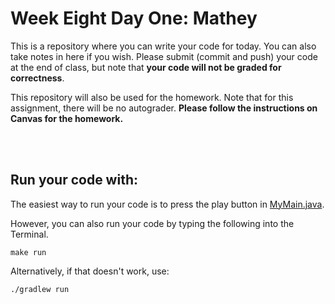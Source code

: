 # Week Eight Day One: Mathey

This is a repository where you can write your code for today. You can also take notes in here if you wish. Please submit (commit and push) your code at the end of class, but note that **your code will not be graded for correctness**.

This repository will also be used for the homework. Note that for this assignment, there will be no autograder. **Please follow the instructions on Canvas for the homework.** 

<br />
<br />

## Run your code with:
The easiest way to run your code is to press the play button in [MyMain.java](src/main/java/MyMain.java).

However, you can also run your code by typing the following into the Terminal.

```shell script
make run
```

Alternatively, if that doesn't work, use:

```shell script
./gradlew run
```